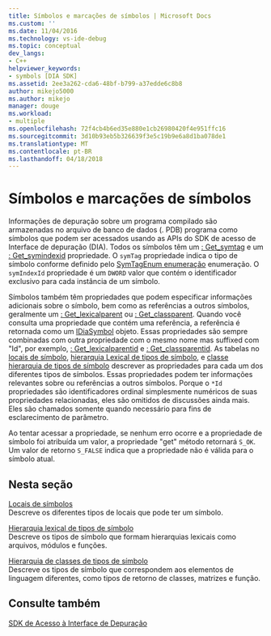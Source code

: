 ```yaml
---
title: Símbolos e marcações de símbolos | Microsoft Docs
ms.custom: ''
ms.date: 11/04/2016
ms.technology: vs-ide-debug
ms.topic: conceptual
dev_langs:
- C++
helpviewer_keywords:
- symbols [DIA SDK]
ms.assetid: 2ee3a262-cda6-48bf-b799-a37edde6c8b8
author: mikejo5000
ms.author: mikejo
manager: douge
ms.workload:
- multiple
ms.openlocfilehash: 72f4cb4b6ed35e880e1cb26980420f4e951ffc16
ms.sourcegitcommit: 3d10b93eb5b326639f3e5c19b9e6a8d1ba078de1
ms.translationtype: MT
ms.contentlocale: pt-BR
ms.lasthandoff: 04/18/2018
---
```

# <a name="symbols-and-symbol-tags"></a>Símbolos e marcações de símbolos
Informações de depuração sobre um programa compilado são armazenadas no arquivo de banco de dados (. PDB) programa como símbolos que podem ser acessados usando as APIs do SDK de acesso de Interface de depuração (DIA). Todos os símbolos têm um [: Get_symtag](../../debugger/debug-interface-access/idiasymbol-get-symtag.md) e um [: Get_symindexid](../../debugger/debug-interface-access/idiasymbol-get-symindexid.md) propriedade. O `symTag` propriedade indica o tipo de símbolo conforme definido pelo [SymTagEnum enumeração](../../debugger/debug-interface-access/symtagenum.md) enumeração. O `symIndexId` propriedade é um `DWORD` valor que contém o identificador exclusivo para cada instância de um símbolo.  
  
 Símbolos também têm propriedades que podem especificar informações adicionais sobre o símbolo, bem como as referências a outros símbolos, geralmente um [: Get_lexicalparent](../../debugger/debug-interface-access/idiasymbol-get-lexicalparent.md) ou [: Get_classparent](../../debugger/debug-interface-access/idiasymbol-get-classparent.md). Quando você consulta uma propriedade que contém uma referência, a referência é retornada como um [IDiaSymbol](../../debugger/debug-interface-access/idiasymbol.md) objeto. Essas propriedades são sempre combinadas com outra propriedade com o mesmo nome mas suffixed com "Id", por exemplo, [: Get_lexicalparentid](../../debugger/debug-interface-access/idiasymbol-get-lexicalparentid.md) e [: Get_classparentid](../../debugger/debug-interface-access/idiasymbol-get-classparentid.md). As tabelas no [locais de símbolo](../../debugger/debug-interface-access/symbol-locations.md), [hierarquia Lexical de tipos de símbolo](../../debugger/debug-interface-access/lexical-hierarchy-of-symbol-types.md), e [classe hierarquia de tipos de símbolo](../../debugger/debug-interface-access/class-hierarchy-of-symbol-types.md) descrever as propriedades para cada um dos diferentes tipos de símbolos. Essas propriedades podem ter informações relevantes sobre ou referências a outros símbolos. Porque o `*Id` propriedades são identificadores ordinal simplesmente numéricos de suas propriedades relacionadas, eles são omitidos de discussões ainda mais. Eles são chamados somente quando necessário para fins de esclarecimento de parâmetro.  
  
 Ao tentar acessar a propriedade, se nenhum erro ocorre e a propriedade de símbolo foi atribuída um valor, a propriedade "get" método retornará `S_OK`. Um valor de retorno `S_FALSE` indica que a propriedade não é válida para o símbolo atual.  
  
## <a name="in-this-section"></a>Nesta seção  
 [Locais de símbolos](../../debugger/debug-interface-access/symbol-locations.md)  
 Descreve os diferentes tipos de locais que pode ter um símbolo.  
  
 [Hierarquia lexical de tipos de símbolo](../../debugger/debug-interface-access/lexical-hierarchy-of-symbol-types.md)  
 Descreve os tipos de símbolo que formam hierarquias lexicais como arquivos, módulos e funções.  
  
 [Hierarquia de classes de tipos de símbolo](../../debugger/debug-interface-access/class-hierarchy-of-symbol-types.md)  
 Descreve os tipos de símbolo que correspondem aos elementos de linguagem diferentes, como tipos de retorno de classes, matrizes e função.  
  
## <a name="see-also"></a>Consulte também  
 [SDK de Acesso à Interface de Depuração](../../debugger/debug-interface-access/debug-interface-access-sdk.md)